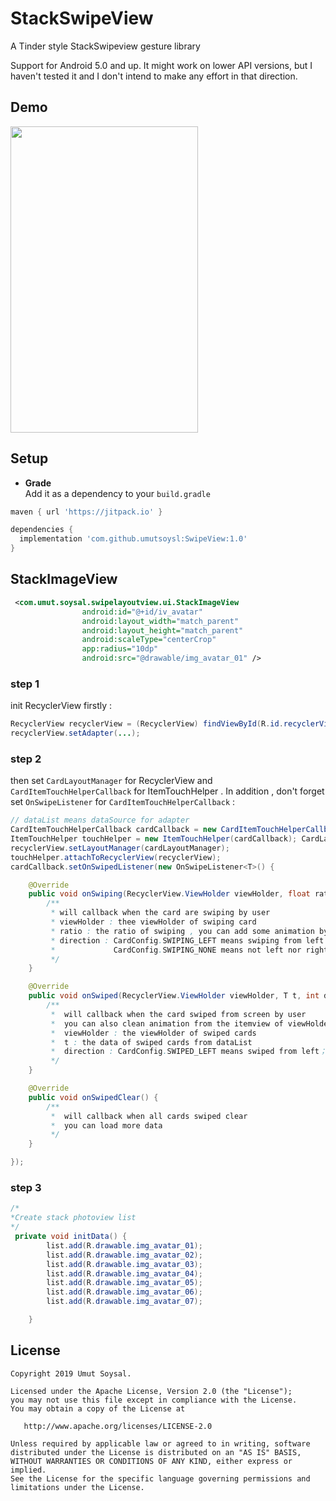 # StackSwipeView
A Tinder style StackSwipeview gesture library

Support for Android 5.0 and up. It might work on lower API versions, but I haven't tested it and I don't intend to
make any effort in that direction.

## Demo
<img src="image/app.gif" width="300" height="490"/>

## Setup

* **Grade**  
Add it as a dependency to your `build.gradle`

```gradle
maven { url 'https://jitpack.io' }
```

```gradle
dependencies {
  implementation 'com.github.umutsoysl:SwipeView:1.0'
}
```
## StackImageView

```xml
 <com.umut.soysal.swipelayoutview.ui.StackImageView
                android:id="@+id/iv_avatar"
                android:layout_width="match_parent"
                android:layout_height="match_parent"
                android:scaleType="centerCrop"
                app:radius="10dp"
                android:src="@drawable/img_avatar_01" />
```


### step 1

init RecyclerView firstly :

``` java
RecyclerView recyclerView = (RecyclerView) findViewById(R.id.recyclerView);
recyclerView.setAdapter(...);
```

### step 2

then set `CardLayoutManager` for RecyclerView and `CardItemTouchHelperCallback` for ItemTouchHelper . In addition , don't forget set `OnSwipeListener` for `CardItemTouchHelperCallback` :

``` java
// dataList means dataSource for adapter
CardItemTouchHelperCallback cardCallback = new CardItemTouchHelperCallback(recyclerView.getAdapter(), dataList);
ItemTouchHelper touchHelper = new ItemTouchHelper(cardCallback); CardLayoutManager cardLayoutManager = new CardLayoutManager(recyclerView, touchHelper);
recyclerView.setLayoutManager(cardLayoutManager);
touchHelper.attachToRecyclerView(recyclerView);
cardCallback.setOnSwipedListener(new OnSwipeListener<T>() {

    @Override
    public void onSwiping(RecyclerView.ViewHolder viewHolder, float ratio, int direction) {
        /**
         * will callback when the card are swiping by user
         * viewHolder : thee viewHolder of swiping card
         * ratio : the ratio of swiping , you can add some animation by the ratio
         * direction : CardConfig.SWIPING_LEFT means swiping from left；CardConfig.SWIPING_RIGHT means swiping from right
         *             CardConfig.SWIPING_NONE means not left nor right
         */
    }

    @Override
    public void onSwiped(RecyclerView.ViewHolder viewHolder, T t, int direction) {
	    /**
	     *  will callback when the card swiped from screen by user
	     *  you can also clean animation from the itemview of viewHolder in this method
	     *  viewHolder : the viewHolder of swiped cards
	     *  t : the data of swiped cards from dataList
	     *  direction : CardConfig.SWIPED_LEFT means swiped from left；CardConfig.SWIPED_RIGHT means swiped from right
	     */
    }

    @Override
    public void onSwipedClear() {
        /**
         *  will callback when all cards swiped clear
         *  you can load more data 
         */
    }

});
```

### step 3
``` java
/*
*Create stack photoview list
*/
 private void initData() {
        list.add(R.drawable.img_avatar_01);
        list.add(R.drawable.img_avatar_02);
        list.add(R.drawable.img_avatar_03);
        list.add(R.drawable.img_avatar_04);
        list.add(R.drawable.img_avatar_05);
        list.add(R.drawable.img_avatar_06);
        list.add(R.drawable.img_avatar_07);

    }
```

License
--------


    Copyright 2019 Umut Soysal.

    Licensed under the Apache License, Version 2.0 (the "License");
    you may not use this file except in compliance with the License.
    You may obtain a copy of the License at

       http://www.apache.org/licenses/LICENSE-2.0

    Unless required by applicable law or agreed to in writing, software
    distributed under the License is distributed on an "AS IS" BASIS,
    WITHOUT WARRANTIES OR CONDITIONS OF ANY KIND, either express or implied.
    See the License for the specific language governing permissions and
    limitations under the License.


